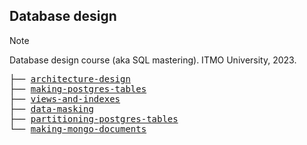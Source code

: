 ## Database design

> [!NOTE]
> Database design course (aka SQL mastering). ITMO University, 2023.

<pre>
├── <a href="./architecture-design/README.md">architecture-design</a>
├── <a href="./making-postgres-tables/README.md">making-postgres-tables</a>
├── <a href="./views-and-indexes/README.md">views-and-indexes</a>
├── <a href="./data-masking/README.md">data-masking</a>
├── <a href="./partitioning-postgres-tables/README.md">partitioning-postgres-tables</a>
└── <a href="./making-mongo-documents/README.md">making-mongo-documents</a>
</pre>

